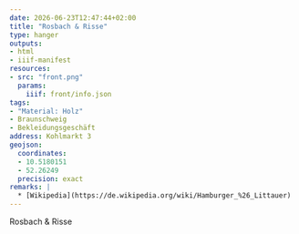 ```yaml
---
date: 2026-06-23T12:47:44+02:00
title: "Rosbach & Risse"
type: hanger
outputs:
- html
- iiif-manifest
resources:
- src: "front.png"
  params:
    iiif: front/info.json
tags:
- "Material: Holz"
- Braunschweig
- Bekleidungsgeschäft
address: Kohlmarkt 3
geojson:
  coordinates:
  - 10.5180151
  - 52.26249
  precision: exact
remarks: |
  * [Wikipedia](https://de.wikipedia.org/wiki/Hamburger_%26_Littauer)
---
```

Rosbach & Risse
